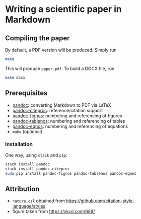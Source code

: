 # Writing a scientific paper in Markdown

## Compiling the paper

By default, a PDF version will be produced. Simply run

```bash
make
```

This will produce `paper.pdf`. To build a DOCX file, run

```bash
make docx
```

## Prerequisites

* [pandoc](https://pandoc.org/): converting Markdown to PDF via LaTeX
* [pandoc-citeproc](https://github.com/jgm/pandoc-citeproc): reference/citation support
* [pandoc-fignos](https://github.com/tomduck/pandoc-fignos): numbering and referencing of figures
* [pandoc-tablenos](https://github.com/tomduck/pandoc-tablenos): numbering and referencing of tables
* [pandoc-eqnos](https://github.com/tomduck/pandoc-eqnos): numbering and referencing of equations
* `make` (optional)

### Installation

One way, using `stack` and `pip`:

```bash
stack install pandoc
stack install pandoc-citeproc
sudo pip install pandoc-fignos pandoc-tablenos pandoc-eqnos
```

## Attribution

* `nature.csl` obtained from https://github.com/citation-style-language/styles
* figure taken from https://xkcd.com/688/
